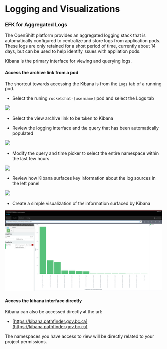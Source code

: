 # Logging and Visualizations

### EFK for Aggregated Logs
The OpenShift platform provides an aggregated logging stack that is automatically configured to centralize and store logs from application pods. These logs are only retained for a short period of time, currently about 14 days, but can be used to help identify issues with appliation pods. 

Kibana is the primary interface for viewing and querying logs. 

#### Access the archive link from a pod
The shortcut towards accessing the Kibana is from the `Logs` tab of a running pod. 

- Select the runing `rocketchat-[username]` pod and select the Logs tab

![](../assets/12_logging_01.png.png)

- Select the view archive link to be taken to Kibana

- Review the logging interface and the query that has been automatically populated

![](../assets/12_logging_02.png.png)


- Modify the query and time picker to select the entire namespace within the last few hours

![](../assets/12_logging_03.png.png)

- Review how Kibana surfaces key information about the log sources in the left panel

![](../assets/12_logging_04.png.png)

- Create a simple visualization of the information surfaced by Kibana

![](../assets/12_logging_viz_01.png)


#### Access the kibana interface directly 
Kibana can also be accessed directly at the url: 
- [https://kibana.pathfinder.gov.bc.ca](https://kibana.pathfinder.gov.bc.ca)

The namespaces you have access to view will be directly related to your project permissions. 